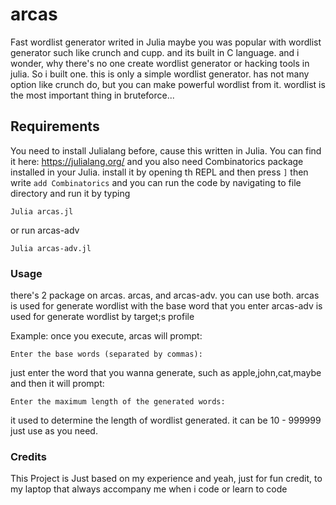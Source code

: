 # arcas
Fast wordlist generator writed in Julia 
maybe you was popular with wordlist generator such like crunch and cupp. and its built in C language. and i wonder, why there's no one create wordlist generator
or hacking tools in julia. So i built one. this is only a simple wordlist generator. has not many option like crunch do, but you can make powerful wordlist from it.
wordlist is the most important thing in bruteforce...
## Requirements
You need to install Julialang before, cause this written in Julia. You can find it here: 
https://julialang.org/
and you also need Combinatorics package installed in your Julia. install it by opening th REPL
and then press 
``
]
``
then write
``
add Combinatorics
``
and you can run the code by navigating to file directory and run it by typing
```
Julia arcas.jl
```
or run arcas-adv
```
Julia arcas-adv.jl
```
### Usage
there's 2 package on arcas. arcas, and arcas-adv. you can use both.
arcas is used for generate wordlist with the base word that you enter
arcas-adv is used for generate wordlist by target;s profile

Example: 
once you execute, arcas will prompt:
```
Enter the base words (separated by commas):
```
just enter the word that you wanna generate, such as apple,john,cat,maybe
and then it will prompt:
```
Enter the maximum length of the generated words:
```
it used to determine the length of wordlist generated. it can be 10 - 999999 just use as you need.
### Credits
This Project is Just based on my experience and yeah, just for fun
credit, to my laptop that always accompany me when i code or learn to code
